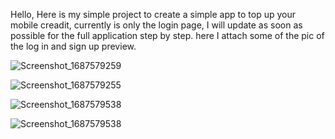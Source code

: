 Hello, Here is my simple project to create a simple app to top up your mobile creadit, currently is only the login page, I will update as soon as possible for the full application step by step. here I attach some of the pic of the log in and sign up preview.

![Screenshot_1687579259](https://github.com/SamkaraMurthi/Mobile-Credit-Top-Up-With-Flutter/assets/127254548/c92dd10e-c3cb-41db-8071-c7c45094556d)

![Screenshot_1687579255](https://github.com/SamkaraMurthi/Mobile-Credit-Top-Up-With-Flutter/assets/127254548/b1d16377-a063-464d-a4ed-0e87d3576320)

![Screenshot_1687579538](https://github.com/SamkaraMurthi/Mobile-Credit-Top-Up-With-Flutter/assets/127254548/f8da2673-c2fc-4780-bf8d-198595afcc0d)

![Screenshot_1687579538](https://github.com/SamkaraMurthi/Mobile-Credit-Top-Up-With-Flutter/assets/127254548/d4ef05a4-eb50-4436-a920-e5c8fda7e97e)
